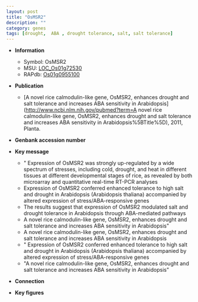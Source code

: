 ```yaml
---
layout: post
title: "OsMSR2"
description: ""
category: genes
tags: [drought,  ABA , drought tolerance, salt, salt tolerance]
---
```


* **Information**  
    + Symbol: OsMSR2  
    + MSU: [LOC_Os01g72530](http://rice.plantbiology.msu.edu/cgi-bin/ORF_infopage.cgi?orf=LOC_Os01g72530)  
    + RAPdb: [Os01g0955100](http://rapdb.dna.affrc.go.jp/viewer/gbrowse_details/irgsp1?name=Os01g0955100)  

* **Publication**  
    + [A novel rice calmodulin-like gene, OsMSR2, enhances drought and salt tolerance and increases ABA sensitivity in Arabidopsis](http://www.ncbi.nlm.nih.gov/pubmed?term=A novel rice calmodulin-like gene, OsMSR2, enhances drought and salt tolerance and increases ABA sensitivity in Arabidopsis%5BTitle%5D), 2011, Planta.

* **Genbank accession number**  

* **Key message**  
    + " Expression of OsMSR2 was strongly up-regulated by a wide spectrum of stresses, including cold, drought, and heat in different tissues at different developmental stages of rice, as revealed by both microarray and quantitative real-time RT-PCR analyses
    + Expression of OsMSR2 conferred enhanced tolerance to high salt and drought in Arabidopsis (Arabidopsis thaliana) accompanied by altered expression of stress/ABA-responsive genes
    + The results suggest that expression of OsMSR2 modulated salt and drought tolerance in Arabidopsis through ABA-mediated pathways
    + A novel rice calmodulin-like gene, OsMSR2, enhances drought and salt tolerance and increases ABA sensitivity in Arabidopsis"
    + A novel rice calmodulin-like gene, OsMSR2, enhances drought and salt tolerance and increases ABA sensitivity in Arabidopsis
    + " Expression of OsMSR2 conferred enhanced tolerance to high salt and drought in Arabidopsis (Arabidopsis thaliana) accompanied by altered expression of stress/ABA-responsive genes
    + "A novel rice calmodulin-like gene, OsMSR2, enhances drought and salt tolerance and increases ABA sensitivity in Arabidopsis"

* **Connection**  

* **Key figures**  


